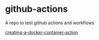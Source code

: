 # github-actions

A repo to test github actions and workflows

[creating-a-docker-container-action](https://docs.github.com/en/actions/creating-actions/creating-a-docker-container-action)